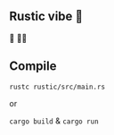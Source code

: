## Rustic vibe 🎵
:palm_tree: 🧑‍🌾  


## Compile
`rustc rustic/src/main.rs`  

or  

`cargo build` & `cargo run`  
